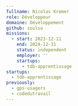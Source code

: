 ```yaml
---
fullname: Nicolas Kremer
role: Développeur
domaine: Développement
github: soulso
missions:
  - start: 2023-12-11
    end: 2024-12-31
    status: independent
    employer: ''
    startups:
      - tdb-apprentissage
startups:
  - tdb-apprentissage
previously:
  - gps-usagers
  - codedutravail
---
```

